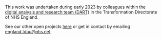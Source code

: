 This work was undertaken during early 2023 by colleagues within the [digital analysis and research team (DART)](https://transform.england.nhs.uk/key-tools-and-info/nhsx-analytics-unit/) in the Transformation Directorate of NHS England.

See our other open projects [here](https://nhsx.github.io/AnalyticsUnit/projects.html) or get in contact by emailing england.tdau@nhs.net